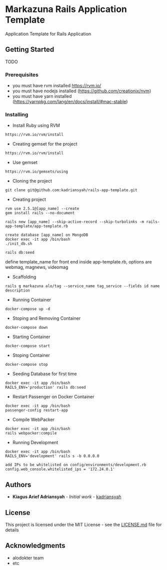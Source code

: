 # Markazuna Rails Application Template

Application Template for Rails Application

## Getting Started

TODO

### Prerequisites

* you must have rvm installed https://rvm.io/
* you must have nodejs installed (https://github.com/creationix/nvm)
* you must have yarn installed (https://yarnpkg.com/lang/en/docs/install/#mac-stable)

### Installing

* Install Ruby using RVM

```
https://rvm.io/rvm/install
```

* Creating gemset for the project

```
https://rvm.io/rvm/install
```

* Use gemset

```
https://rvm.io/gemsets/using
```

* Cloning the project

```
git clone git@github.com:kadriansyah/rails-app-template.git
```

* Creating project

```
rvm use 2.5.1@[app_name] --create
gem install rails --no-document

rails new [app_name] --skip-active-record --skip-turbolinks -m rails-app-template/app-template.rb

create database [app_name] on MongoDB
docker exec -it app /bin/bash
./init_db.sh
```

```
rails db:seed
```

define template_name for front end inside app-template.rb, options are webmag, magnews, videomag

* Scaffolding

```
rails g markazuna alo/tag --service_name tag_service --fields id name description
```
* Running Container

```
docker-compose up -d
```

* Stoping and Removing Container

```
docker-compose down
```

* Starting Container

```
docker-compose start
```

* Stoping Container

```
docker-compose stop
```

* Seeding Database for first time

```
docker exec -it app /bin/bash
RAILS_ENV='production' rails db:seed
```

* Restart Passenger on Docker Container

```
docker exec -it app /bin/bash
passenger-config restart-app
```

* Compile WebPacker

```
docker exec -it app /bin/bash
rails webpacker:compile
```

* Running Development

```
docker exec -it app /bin/bash
RAILS_ENV='development' rails s -b 0.0.0.0

add IPs to be whitelisted on config/environments/development.rb
config.web_console.whitelisted_ips = '172.24.0.1'
```
## Authors

* **Kiagus Arief Adriansyah** - *Initial work* - [kadriansyah](https://github.com/kadriansyah)

## License

This project is licensed under the MIT License - see the [LICENSE.md](LICENSE.md) file for details

## Acknowledgments

* alodokter team
* etc
